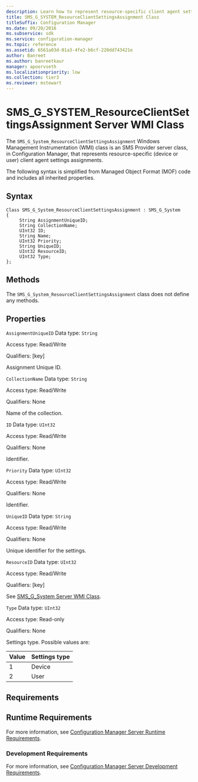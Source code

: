 ```yaml
---
description: Learn how to represent resource-specific client agent settings assignments in Configuration Manager.
title: SMS_G_SYSTEM_ResourceClientSettingsAssignment Class
titleSuffix: Configuration Manager
ms.date: 09/20/2016
ms.subservice: sdk
ms.service: configuration-manager
ms.topic: reference
ms.assetid: 6561a03d-01a3-4fe2-b6cf-220dd743421e
author: Banreet
ms.author: banreetkaur
manager: apoorvseth
ms.localizationpriority: low
ms.collection: tier3
ms.reviewer: mstewart
---
```

# SMS_G_SYSTEM_ResourceClientSettingsAssignment Server WMI Class
The `SMS_G_System_ResourceClientSettingsAssignment` Windows Management Instrumentation (WMI) class is an SMS Provider server class, in Configuration Manager, that represents resource-specific (device or user) client agent settings assignments.

 The following syntax is simplified from Managed Object Format (MOF) code and includes all inherited properties.

## Syntax

```
Class SMS_G_System_ResourceClientSettingsAssignment : SMS_G_System
{
     String AssignmentUniqueID;
     String CollectionName;
     UInt32 ID;
     String Name;
     UInt32 Priority;
     String UniqueID;
     UInt32 ResourceID;
     UInt32 Type;
};
```

## Methods
 The `SMS_G_System_ResourceClientSettingsAssignment` class does not define any methods.

## Properties
 `AssignmentUniqueID`
 Data type: `String`

 Access type: Read/Write

 Qualifiers: [key]

 Assignment Unique ID.

 `CollectionName`
 Data type: `String`

 Access type: Read/Write

 Qualifiers: None

 Name of the collection.

 `ID`
 Data type: `UInt32`

 Access type: Read/Write

 Qualifiers: None

 Identifier.

 `Priority`
 Data type: `UInt32`

 Access type: Read/Write

 Qualifiers: None

 Identifier.

 `UniqueID`
 Data type: `String`

 Access type: Read/Write

 Qualifiers: None

 Unique identifier for the settings.

 `ResourceID`
 Data type: `UInt32`

 Access type: Read/Write

 Qualifiers: [key]

 See [SMS_G_System Server WMI Class](../../../../../develop/reference/core/clients/manage/sms_g_system-server-wmi-class.md).

 `Type`
 Data type: `UInt32`

 Access type: Read-only

 Qualifiers: None

 Settings type. Possible values are:

|Value|Settings type|
|-|-|
|1|Device|
|2|User|

## Requirements

## Runtime Requirements
 For more information, see [Configuration Manager Server Runtime Requirements](../../../../../develop/core/reqs/server-runtime-requirements.md).

### Development Requirements
 For more information, see [Configuration Manager Server Development Requirements](../../../../../develop/core/reqs/server-development-requirements.md).

